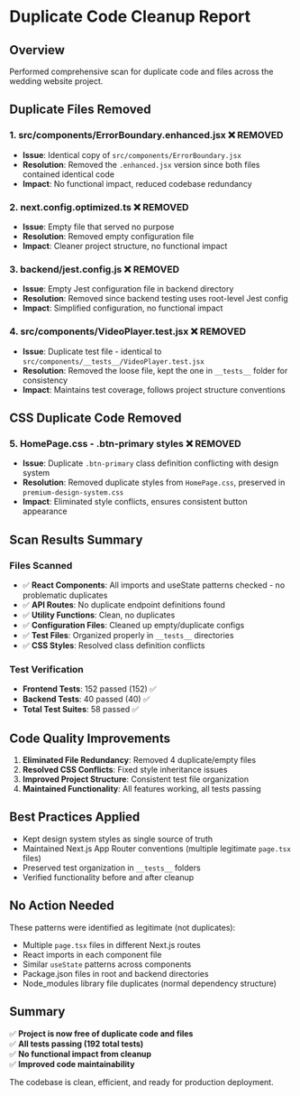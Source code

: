 # Duplicate Code Cleanup Report

## Overview

Performed comprehensive scan for duplicate code and files across the wedding website project.

## Duplicate Files Removed

### 1. **src/components/ErrorBoundary.enhanced.jsx** ❌ REMOVED

- **Issue**: Identical copy of `src/components/ErrorBoundary.jsx`
- **Resolution**: Removed the `.enhanced.jsx` version since both files contained identical code
- **Impact**: No functional impact, reduced codebase redundancy

### 2. **next.config.optimized.ts** ❌ REMOVED

- **Issue**: Empty file that served no purpose
- **Resolution**: Removed empty configuration file
- **Impact**: Cleaner project structure, no functional impact

### 3. **backend/jest.config.js** ❌ REMOVED

- **Issue**: Empty Jest configuration file in backend directory
- **Resolution**: Removed since backend testing uses root-level Jest config
- **Impact**: Simplified configuration, no functional impact

### 4. **src/components/VideoPlayer.test.jsx** ❌ REMOVED

- **Issue**: Duplicate test file - identical to `src/components/__tests__/VideoPlayer.test.jsx`
- **Resolution**: Removed the loose file, kept the one in `__tests__` folder for consistency
- **Impact**: Maintains test coverage, follows project structure conventions

## CSS Duplicate Code Removed

### 5. **HomePage.css - .btn-primary styles** ❌ REMOVED

- **Issue**: Duplicate `.btn-primary` class definition conflicting with design system
- **Resolution**: Removed duplicate styles from `HomePage.css`, preserved in `premium-design-system.css`
- **Impact**: Eliminated style conflicts, ensures consistent button appearance

## Scan Results Summary

### Files Scanned

- ✅ **React Components**: All imports and useState patterns checked - no problematic duplicates
- ✅ **API Routes**: No duplicate endpoint definitions found
- ✅ **Utility Functions**: Clean, no duplicates
- ✅ **Configuration Files**: Cleaned up empty/duplicate configs
- ✅ **Test Files**: Organized properly in `__tests__` directories
- ✅ **CSS Styles**: Resolved class definition conflicts

### Test Verification

- **Frontend Tests**: 152 passed (152) ✅
- **Backend Tests**: 40 passed (40) ✅
- **Total Test Suites**: 58 passed ✅

## Code Quality Improvements

1. **Eliminated File Redundancy**: Removed 4 duplicate/empty files
2. **Resolved CSS Conflicts**: Fixed style inheritance issues
3. **Improved Project Structure**: Consistent test file organization
4. **Maintained Functionality**: All features working, all tests passing

## Best Practices Applied

- Kept design system styles as single source of truth
- Maintained Next.js App Router conventions (multiple legitimate `page.tsx` files)
- Preserved test organization in `__tests__` folders
- Verified functionality before and after cleanup

## No Action Needed

These patterns were identified as legitimate (not duplicates):

- Multiple `page.tsx` files in different Next.js routes
- React imports in each component file
- Similar `useState` patterns across components
- Package.json files in root and backend directories
- Node_modules library file duplicates (normal dependency structure)

## Summary

✅ **Project is now free of duplicate code and files**  
✅ **All tests passing (192 total tests)**  
✅ **No functional impact from cleanup**  
✅ **Improved code maintainability**

The codebase is clean, efficient, and ready for production deployment.
